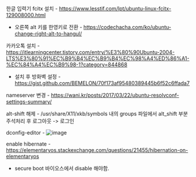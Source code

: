 한글 입력기 fcitx 설치 - https://www.lesstif.com/lpt/ubuntu-linux-fcitx-129008000.html
* 오른쪽 alt 키를 한영키로 전환 - https://codechacha.com/ko/ubuntu-change-right-alt-to-hangul/

카카오톡 설치 - https://itlearningcenter.tistory.com/entry/%E3%80%90Ubuntu-2004-LTS%E3%80%91%EC%B9%B4%EC%B9%B4%EC%98%A4%ED%86%A1-%EC%84%A4%EC%B9%98-1?category=844868  
* 설치 후 방화벽 설정 - https://gist.github.com/BEMELON/70f173af95480389445b6f52c6ffada7

nameserver 변경 - https://wani.kr/posts/2017/03/22/ubuntu-resolvconf-settings-summary/

alt-shift 해제 - /usr/share/X11/xkb/symbols 내의 groups 파일에서 alt_shift 부분 주석처리 후 로그아웃 -> 로그인  

dconfig-editor - ![image](https://user-images.githubusercontent.com/946619/153541888-974b61c7-557c-4d4d-8290-d162cdfc954d.png)

enable hibernate - https://elementaryos.stackexchange.com/questions/21455/hibernation-on-elementaryos
* secure boot 바이오스에서 disable 해야함.
